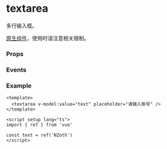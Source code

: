 # textarea

多行输入框。

[原生组件](./natively)，使用时请注意相关限制。

### Props

<Props :data="props" />

### Events

<Events :data="events" />

### Example

```vue
<template>
  <textarea v-model:value="text" placeholder="请输入账号" />
</template>

<script setup lang="ts">
import { ref } from 'vue'

const text = ref('NZoth')
</script>
```

<script setup>
import Props from '/@theme/components/Props.vue'
import Events from '/@theme/components/Events.vue'

const props = [
    {
        name: "value", 
        type: "string",
        default: "",
        required: true, 
        desc:"输入框的初始内容（支持 v-model:value）", 
        version: "0.1.0"
    },
    {
        name: "placeholder", 
        type:"string",
        default: "",
        required: false, 
        desc:"输入框为空时占位符", 
        version: "0.1.0"
    },
    {
        name: "placeholder-class", 
        type:"string",
        default: "textarea-placeholder",
        required: false, 
        desc:"指定 placeholder 的样式类", 
        version: "0.1.0"
    },
    {
        name: "placeholder-style", 
        type:"string",
        default: "",
        required: false, 
        desc:"指定 placeholder 的样式", 
        version: "0.1.0"
    },
    {
        name: "disabled", 
        type:"boolean",
        default: "false",
        required: false, 
        desc:"是否禁用输入框", 
        version: "0.1.0"
    },
    {
        name: "maxlength", 
        type:"number",
        default: "140",
        required: false, 
        desc:"最大输入长度，设置为 <= 0 的时候不限制最大长度", 
        version: "0.1.0"
    },
    {
        name: "focus", 
        type:"boolean",
        default: "false",
        required: false, 
        desc:"获取焦点", 
        version: "0.1.0"
    },
    {
        name: "auto-height", 
        type:"boolean",
        default: "false",
        required: false, 
        desc:"是否自适应高度，设置 auto-height 时，style.height 不生效", 
        version: "0.1.0"
    },
    {
        name: "cursor-spacing", 
        type:"number",
        default: "0",
        required: false, 
        desc:"指定光标与键盘的距离。取 textarea 距离底部的距离和 cursor-spacing 指定的距离的最小值作为光标与键盘的距离", 
        version: "0.1.0"
    },
    {
        name: "cursor", 
        type:"number",
        default: "false",
        required: false, 
        desc:"指定 focus 时的光标位置", 
        version: "0.1.0"
    },
    {
        name: "selection-start", 
        type:"number",
        default: "-1",
        required: false, 
        desc:"光标起始位置，自动聚集时有效，需与 selection-end 搭配使用", 
        version: "0.1.0"
    },
    {
        name: "selection-end", 
        type:"number",
        default: "-1",
        required: false, 
        desc:"光标结束位置，自动聚集时有效，需与 selection-start 搭配使用", 
        version: "0.1.0"
    },
    {
        name: "show-confirm-bar", 
        type:"boolean",
        default: "true",
        required: false, 
        desc:"是否显示键盘上方带有”完成“按钮那一栏", 
        version: "0.1.0"
    },
    {
        name: "adjust-position", 
        type:"boolean",
        default: "true",
        required: false, 
        desc:"键盘弹起时，如果输入框被键盘遮盖，是否自动上推页面", 
        version: "0.1.0"
    },
    {
        name: "hold-keyboard", 
        type:"boolean",
        default: "true",
        required: false, 
        desc:"focus时，点击页面的时候不收起键盘", 
        version: "0.1.0"
    },
    {
        name: "disable-default-padding", 
        type:"boolean",
        default: "false",
        required: false, 
        desc:"是否去掉 iOS 下的默认内边距", 
        version: "0.1.0"
    },
    {
        name: "confirm-type", 
        type: "string",
        default: "return",
        required: false, 
        desc:"设置键盘右下角按钮的文字", 
        version: "0.1.0",
        types: [
            { type: "send", desc: "发送" },
            { type: "search", desc: "搜索" },
            { type: "next", desc: "下一个" },
            { type: "go", desc: "前往" },
            { type: "done", desc: "完成" },
            { type: "return", desc: "换行" },
        ]
    },
    {
        name: "confirm-hold", 
        type:"boolean",
        default: "false",
        required: false, 
        desc:"点击键盘右下角按钮时是否保持键盘不收起", 
        version: "0.1.0"
    },
]

const events = [
    {
        name: "input", 
        desc: "输入的值发生变化时触发", 
        event:"{ value: string }",
        version: "0.1.0"
    },
    {
        name: "focus", 
        desc: "输入框成为焦点时触发", 
        event:"{ value: string }",
        version: "0.1.0"
    },
    {
        name: "blur", 
        desc: "输入框失去焦点时触发", 
        event:"{ value: string }",
        version: "0.1.0"
    },
    {
        name: "confirm", 
        desc: "点击完成按钮时触发", 
        event:"{ value: string }",
        version: "0.1.0"
    },
    {
        name: "keyboard-height-change", 
        desc: "键盘高度发生变化的时候触发", 
        event:"{ height: number, duration: number }",
        version: "0.1.0"
    },
    {
        name: "linechange", 
        desc: "输入框行数变化时调用", 
        event:"{ height: number, lineCount: number }",
        version: "0.1.0"
    },
]
</script>
